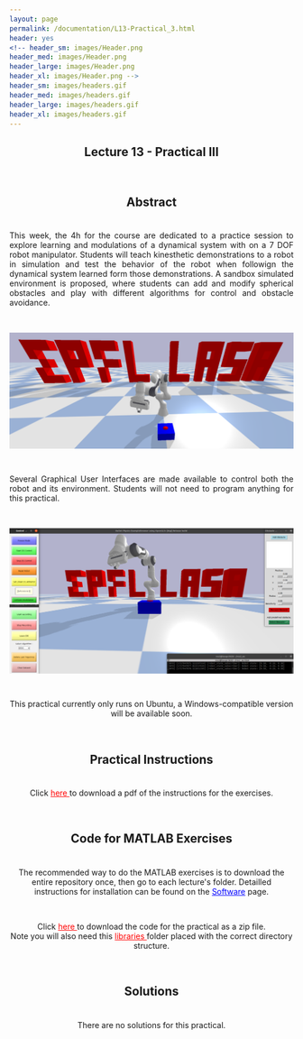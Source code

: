 ```yaml
---
layout: page
permalink: /documentation/L13-Practical_3.html
header: yes
<!-- header_sm: images/Header.png
header_med: images/Header.png
header_large: images/Header.png
header_xl: images/Header.png -->
header_sm: images/headers.gif
header_med: images/headers.gif
header_large: images/headers.gif
header_xl: images/headers.gif
--- 
```


<section class="small-12 large-10 columns page-content">
    

<h1 align="center"> <strong>Lecture 13 - Practical III</strong></h1>

<br>

<h2 align="center"> <strong> Abstract </strong> </h2>
<div style="line-height: 50%">    
<br>    
</div> 
<p align="justify" > This week, the 4h for the course are dedicated to a practice session to explore learning and modulations of a dynamical system with on a 7 DOF robot manipulator. Students will teach kinesthetic demonstrations to a robot in simulation and test the behavior of the robot when followign the dynamical system learned form those demonstrations. A sandbox simulated environment is proposed, where students can add and modify spherical obstacles and play with different algorithms for control and obstacle avoidance. </p>

<br>
<p align="center">  <img src="../images/ad_photo_2.png" alt="image" style="width: 800px; vertical-align: middle;"/> </p>
<br>

<p align="justify" > Several Graphical User Interfaces are made available to control both the robot and its environment. Students will not need to program anything for this practical. </p>
<br>
<p align="center">  <img src="../images/ad_photo.png" alt="image" style="width: 800px; vertical-align: middle;"/> </p>
<br>
<p align="center" > This practical currently only runs on Ubuntu, a Windows-compatible version will be available soon. </p>
<br>
<h2 align="center">  <strong> Practical Instructions </strong>  </h2>
<div style="line-height: 50%">    
<br>    
</div> 
<p align="center"> Click <a href="https://www.epfl.ch/labs/lasa/wp-content/uploads/2024/10/Instructions_Practical_3_Sim.pdf" target="_blank" style="color: red;"> here </a> to download a pdf of the instructions for the exercises.</p>

<br>

<h2 align="center"><strong>Code for MATLAB Exercises</strong></h2>
<div style="line-height: 50%">    
<br>    
</div> 
<p align="center"> The recommended way to do the MATLAB exercises is to download the entire repository once, then go to each lecture's folder. Detailled instructions for installation can be found on the <a href="Software.html" style="color: blue;">Software</a> page. </p>
<br>
<p align="center"> Click <a href="https://www.epfl.ch/labs/lasa/wp-content/uploads/2024/10/practical_3_sim.zip" target="_blank" style="color: red;"> here </a> to download the code for the practical as a zip file. <br> Note you will also need this <a href="https://www.epfl.ch/labs/lasa/wp-content/uploads/2024/09/libraries.zip" target="_blank" style="color: red;"> libraries </a> folder placed with the correct directory structure.  </p> 

<br>

<h2 align="center"><strong>Solutions</strong></h2>
<div style="line-height: 50%">    
<br>    
</div> 
<p align="center">There are no solutions for this practical.</p>
